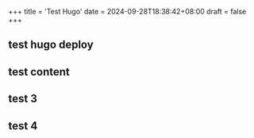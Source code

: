 +++
title = 'Test Hugo'
date = 2024-09-28T18:38:42+08:00
draft = false
+++

## test hugo deploy

## test content

## test 3

## test 4
